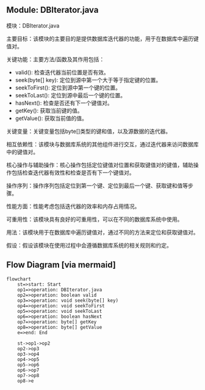 ## Module: DBIterator.java
模块：DBIterator.java

主要目标：该模块的主要目的是提供数据库迭代器的功能，用于在数据库中遍历键值对。

关键功能：主要方法/函数及其作用包括：
- valid(): 检查迭代器当前位置是否有效。
- seek(byte[] key): 定位到源中第一个大于等于指定键的位置。
- seekToFirst(): 定位到源中第一个键的位置。
- seekToLast(): 定位到源中最后一个键的位置。
- hasNext(): 检查是否还有下一个键值对。
- getKey(): 获取当前键的值。
- getValue(): 获取当前值的值。

关键变量：关键变量包括byte[]类型的键和值，以及源数据的迭代器。

相互依赖性：该模块与数据库系统的其他组件进行交互，通过迭代器来访问数据库中的键值对。

核心操作与辅助操作：核心操作包括定位键值对位置和获取键值对的键值，辅助操作包括检查迭代器有效性和检查是否有下一个键值对。

操作序列：操作序列包括定位到第一个键、定位到最后一个键、获取键和值等步骤。

性能方面：性能考虑包括迭代器的效率和内存占用情况。

可重用性：该模块具有良好的可重用性，可以在不同的数据库系统中使用。

用法：该模块用于在数据库中遍历键值对，通过不同的方法来定位和获取键值对。

假设：假设该模块在使用过程中会遵循数据库系统的相关规则和约定。
## Flow Diagram [via mermaid]
```mermaid
flowchart
    st=>start: Start
    op1=>operation: DBIterator.java
    op2=>operation: boolean valid
    op3=>operation: void seek(byte[] key)
    op4=>operation: void seekToFirst
    op5=>operation: void seekToLast
    op6=>operation: boolean hasNext
    op7=>operation: byte[] getKey
    op8=>operation: byte[] getValue
    e=>end: End

    st->op1->op2
    op2->op3
    op3->op4
    op4->op5
    op5->op6
    op6->op7
    op7->op8
    op8->e
```
